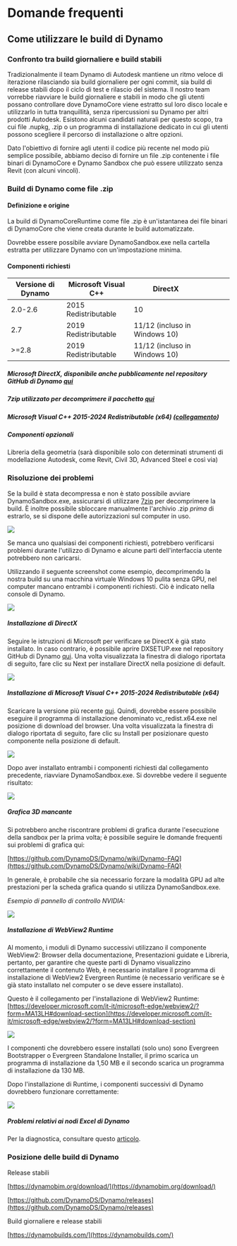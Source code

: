 # Domande frequenti

## Come utilizzare le build di Dynamo

### Confronto tra build giornaliere e build stabili
Tradizionalmente il team Dynamo di Autodesk mantiene un ritmo veloce di iterazione rilasciando sia build giornaliere per ogni commit, sia build di release stabili dopo il ciclo di test e rilascio del sistema. Il nostro team vorrebbe riavviare le build giornaliere e stabili in modo che gli utenti possano controllare dove DynamoCore viene estratto sul loro disco locale e utilizzarlo in tutta tranquillità, senza ripercussioni su Dynamo per altri prodotti Autodesk. Esistono alcuni candidati naturali per questo scopo, tra cui file .nupkg, .zip o un programma di installazione dedicato in cui gli utenti possono scegliere il percorso di installazione o altre opzioni. 

Dato l'obiettivo di fornire agli utenti il codice più recente nel modo più semplice possibile, abbiamo deciso di fornire un file .zip contenente i file binari di DynamoCore e Dynamo Sandbox che può essere utilizzato senza Revit (con alcuni vincoli).

### Build di Dynamo come file .zip
#### Definizione e origine
La build di DynamoCoreRuntime come file .zip è un'istantanea dei file binari di DynamoCore che viene creata durante le build automatizzate. 

Dovrebbe essere possibile avviare DynamoSandbox.exe nella cartella estratta per utilizzare Dynamo con un'impostazione minima.


#### Componenti richiesti

| Versione di Dynamo  |Microsoft Visual C++  | DirectX  |   |   |   |   |
|---|---|---|---|---|---|---|
|  2.0-2.6 |  2015 Redistributable  | 10  |   |   |   |   |
| 2.7  | 2019 Redistributable  | 11/12 (incluso in Windows 10)  |   |   |   |   |
| >=2.8  | 2019 Redistributable  | 11/12 (incluso in Windows 10)  |   |   |   |   |
##### Microsoft DirectX, disponibile anche pubblicamente nel repository GitHub di Dynamo [qui](https://github.com/DynamoDS/Dynamo/tree/master/tools/install/Extra/DirectX)

##### 7zip utilizzato per decomprimere il pacchetto [qui](https://www.7-zip.org/download.html)


##### Microsoft Visual C++ 2015-2024 Redistributable (x64) ([collegamento](https://aka.ms/vs/17/release/vc_redist.x64.exe))

##### Componenti opzionali
Libreria della geometria (sarà disponibile solo con determinati strumenti di modellazione Autodesk, come Revit, Civil 3D, Advanced Steel e così via)

### Risoluzione dei problemi
Se la build è stata decompressa e non è stato possibile avviare DynamoSandbox.exe, assicurarsi di utilizzare [7zip](https://www.7-zip.org/download.html) per decomprimere la build. È inoltre possibile sbloccare manualmente l'archivio .zip *prima* di estrarlo, se si dispone delle autorizzazioni sul computer in uso.

![](images/a-7/dynamo-builds-1.png)


Se manca uno qualsiasi dei componenti richiesti, potrebbero verificarsi problemi durante l'utilizzo di Dynamo e alcune parti dell'interfaccia utente potrebbero non caricarsi.

Utilizzando il seguente screenshot come esempio, decomprimendo la nostra build su una macchina virtuale Windows 10 pulita senza GPU, nel computer mancano entrambi i componenti richiesti. Ciò è indicato nella console di Dynamo.

![](images/a-7/dynamo-builds-2.png)

##### Installazione di DirectX
Seguire le istruzioni di Microsoft per verificare se DirectX è già stato installato. In caso contrario, è possibile aprire DXSETUP.exe nel repository GitHub di Dynamo [qui](https://github.com/DynamoDS/Dynamo/tree/master/tools/install/Extra/DirectX). Una volta visualizzata la finestra di dialogo riportata di seguito, fare clic su Next per installare DirectX nella posizione di default.

![](images/a-7/dynamo-builds-3.png)

##### Installazione di Microsoft Visual C++ 2015-2024 Redistributable (x64)
Scaricare la versione più recente [qui](https://aka.ms/vs/17/release/vc_redist.x64.exe). Quindi, dovrebbe essere possibile eseguire il programma di installazione denominato vc_redist.x64.exe nel posizione di download del browser. Una volta visualizzata la finestra di dialogo riportata di seguito, fare clic su Install per posizionare questo componente nella posizione di default.

![](images/a-7/dynamo-builds-4.png)


Dopo aver installato entrambi i componenti richiesti dal collegamento precedente, riavviare DynamoSandbox.exe. Si dovrebbe vedere il seguente risultato:

![](images/a-7/dynamo-builds-5.png)

##### Grafica 3D mancante 

Si potrebbero anche riscontrare problemi di grafica durante l'esecuzione della sandbox per la prima volta; è possibile seguire le domande frequenti sui problemi di grafica qui:

[https://github.com/DynamoDS/Dynamo/wiki/Dynamo-FAQ](https://github.com/DynamoDS/Dynamo/wiki/Dynamo-FAQ)

In generale, è probabile che sia necessario forzare la modalità GPU ad alte prestazioni per la scheda grafica quando si utilizza DynamoSandbox.exe.

_Esempio di pannello di controllo NVIDIA:_

![](images/a-7/dynamo-builds-6.png)

##### Installazione di WebView2 Runtime
Al momento, i moduli di Dynamo successivi utilizzano il componente WebView2: Browser della documentazione, Presentazioni guidate e Libreria, pertanto, per garantire che queste parti di Dynamo visualizzino correttamente il contenuto Web, è necessario installare il programma di installazione di WebView2 Evergreen Runtime (è necessario verificare se è già stato installato nel computer o se deve essere installato).

Questo è il collegamento per l'installazione di WebView2 Runtime: [https://developer.microsoft.com/it-it/microsoft-edge/webview2/?form=MA13LH#download-section](https://developer.microsoft.com/it-it/microsoft-edge/webview2/?form=MA13LH#download-section)

![](images/a-7/dynamo-builds-7.png)

I componenti che dovrebbero essere installati (solo uno) sono Evergreen Bootstrapper o Evergreen Standalone Installer, il primo scarica un programma di installazione da 1,50 MB e il secondo scarica un programma di installazione da 130 MB.

Dopo l'installazione di Runtime, i componenti successivi di Dynamo dovrebbero funzionare correttamente:

![](images/a-7/dynamo-builds-8.png)


##### Problemi relativi ai nodi Excel di Dynamo
Per la diagnostica, consultare questo [articolo](https://www.autodesk.com/it/support/technical/article/caas/sfdcarticles/sfdcarticles/ITA/Warning-Data-ImportExcel-operation-failed-Could-not-load-file-or-assembly-Microsoft-Office-Interop-Excel-when-running-the-Dynamo-script-in-Revit.html).

### Posizione delle build di Dynamo
Release stabili

[https://dynamobim.org/download/](https://dynamobim.org/download/)

[https://github.com/DynamoDS/Dynamo/releases](https://github.com/DynamoDS/Dynamo/releases)

Build giornaliere e release stabili

[https://dynamobuilds.com/](https://dynamobuilds.com/)

